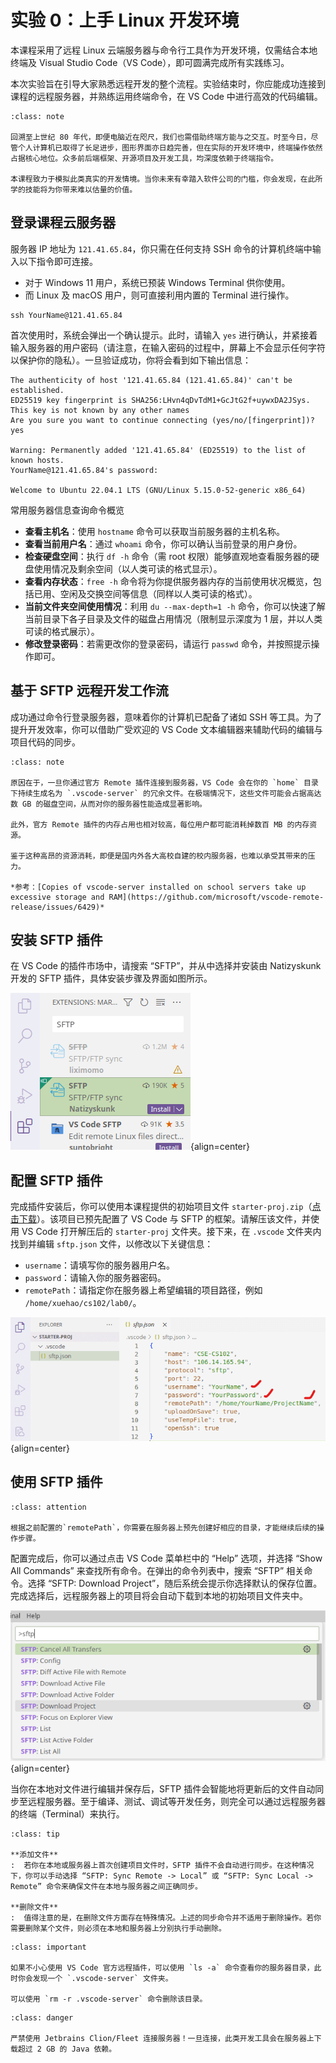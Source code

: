 # 实验 0：上手 Linux 开发环境

本课程采用了远程 Linux 云端服务器与命令行工具作为开发环境，仅需结合本地终端及 Visual Studio Code（VS Code），即可圆满完成所有实践练习。

本次实验旨在引导大家熟悉远程开发的整个流程。实验结束时，你应能成功连接到课程的远程服务器，并熟练运用终端命令，在 VS Code 中进行高效的代码编辑。

```{admonition} 为什么使用远程服务器进行开发？
:class: note

回溯至上世纪 80 年代，即便电脑近在咫尺，我们也需借助终端方能与之交互。时至今日，尽管个人计算机已取得了长足进步，图形界面亦日趋完善，但在实际的开发环境中，终端操作依然占据核心地位。众多前后端框架、开源项目及开发工具，均深度依赖于终端指令。

本课程致力于模拟此类真实的开发情境。当你未来有幸踏入软件公司的门槛，你会发现，在此所学的技能将为你带来难以估量的价值。
```

## 登录课程云服务器

服务器 IP 地址为 `121.41.65.84`，你只需在任何支持 SSH 命令的计算机终端中输入以下指令即可连接。

- 对于 Windows 11 用户，系统已预装 Windows Terminal 供你使用。
- 而 Linux 及 macOS 用户，则可直接利用内置的 Terminal 进行操作。

```
ssh YourName@121.41.65.84
```

首次使用时，系统会弹出一个确认提示。此时，请输入 `yes` 进行确认，并紧接着输入服务器的用户密码（请注意，在输入密码的过程中，屏幕上不会显示任何字符以保护你的隐私）。一旦验证成功，你将会看到如下输出信息：

```
The authenticity of host '121.41.65.84 (121.41.65.84)' can't be established.
ED25519 key fingerprint is SHA256:LHvn4qDvTdM1+GcJtG2f+uywxDA2JSys.
This key is not known by any other names
Are you sure you want to continue connecting (yes/no/[fingerprint])? yes

Warning: Permanently added '121.41.65.84' (ED25519) to the list of known hosts.
YourName@121.41.65.84's password:

Welcome to Ubuntu 22.04.1 LTS (GNU/Linux 5.15.0-52-generic x86_64)
```

常用服务器信息查询命令概览

- **查看主机名**：使用 `hostname` 命令可以获取当前服务器的主机名称。
- **查看当前用户名**：通过 `whoami` 命令，你可以确认当前登录的用户身份。
- **检查硬盘空间**：执行 `df -h` 命令（需 root 权限）能够直观地查看服务器的硬盘使用情况及剩余空间（以人类可读的格式显示）。
- **查看内存状态**：`free -h` 命令将为你提供服务器内存的当前使用状况概览，包括已用、空闲及交换空间等信息（同样以人类可读的格式）。
- **当前文件夹空间使用情况**：利用 `du --max-depth=1 -h` 命令，你可以快速了解当前目录下各子目录及文件的磁盘占用情况（限制显示深度为 1 层，并以人类可读的格式展示）。
- **修改登录密码**：若需更改你的登录密码，请运行 `passwd` 命令，并按照提示操作即可。

## 基于 SFTP 远程开发工作流

成功通过命令行登录服务器，意味着你的计算机已配备了诸如 SSH 等工具。为了提升开发效率，你可以借助广受欢迎的 VS Code 文本编辑器来辅助代码的编辑与项目代码的同步。

```{admonition} 为什么本课程不推荐使用 VS Code 官方 Remote 插件？
:class: note

原因在于，一旦你通过官方 Remote 插件连接到服务器，VS Code 会在你的 `home` 目录下持续生成名为 `.vscode-server` 的冗余文件。在极端情况下，这些文件可能会占据高达数 GB 的磁盘空间，从而对你的服务器性能造成显著影响。

此外，官方 Remote 插件的内存占用也相对较高，每位用户都可能消耗掉数百 MB 的内存资源。

鉴于这种高昂的资源消耗，即便是国内外各大高校自建的校内服务器，也难以承受其带来的压力。

*参考：[Copies of vscode-server installed on school servers take up excessive storage and RAM](https://github.com/microsoft/vscode-remote-release/issues/6429)*
```

## 安装 SFTP 插件

在 VS Code 的插件市场中，请搜索 “SFTP”，并从中选择并安装由 Natizyskunk 开发的 SFTP 插件，具体安装步骤及界面如图所示。

![sftp](./assets/sftp.png){align=center}

## 配置 SFTP 插件

完成插件安装后，你可以使用本课程提供的初始项目文件 `starter-proj.zip`（[点击下载](./assets/starter-proj.zip)）。该项目已预先配置了 VS Code 与 SFTP 的框架。请解压该文件，并使用 VS Code 打开解压后的 `starter-proj` 文件夹。接下来，在 `.vscode` 文件夹内找到并编辑 `sftp.json` 文件，以修改以下关键信息：

- `username`：请填写你的服务器用户名。
- `password`：请输入你的服务器密码。
- `remotePath`：请指定你在服务器上希望编辑的项目路径，例如 `/home/xuehao/cs102/lab0/`。

![sftp-config](./assets/sftp_config.png){align=center}

## 使用 SFTP 插件

```{admonition} 注意
:class: attention

根据之前配置的`remotePath`，你需要在服务器上预先创建好相应的目录，才能继续后续的操作步骤。
```

配置完成后，你可以通过点击 VS Code 菜单栏中的 “Help” 选项，并选择 “Show All Commands” 来查找所有命令。在弹出的命令列表中，搜索 “SFTP” 相关命令。选择 “SFTP: Download Project”，随后系统会提示你选择默认的保存位置。完成选择后，远程服务器上的项目将会自动下载到本地的初始项目文件夹中。

![sftp-use](./assets/using_sftp.png){align=center}

当你在本地对文件进行编辑并保存后，SFTP 插件会智能地将更新后的文件自动同步至远程服务器。至于编译、测试、调试等开发任务，则完全可以通过远程服务器的终端（Terminal）来执行。

```{admonition} 小技巧
:class: tip

**添加文件**
:  若你在本地或服务器上首次创建项目文件时，SFTP 插件不会自动进行同步。在这种情况下，你可以手动选择 “SFTP: Sync Remote -> Local” 或 “SFTP: Sync Local -> Remote” 命令来确保文件在本地与服务器之间正确同步。

**删除文件**
:  值得注意的是，在删除文件方面存在特殊情况。上述的同步命令并不适用于删除操作。若你需要删除某个文件，则必须在本地和服务器上分别执行手动删除。
```

```{admonition} 重要
:class: important

如果不小心使用 VS Code 官方远程插件，可以使用 `ls -a` 命令查看你的服务器目录，此时你会发现一个 `.vscode-server` 文件夹。

可以使用 `rm -r .vscode-server` 命令删除该目录。
```


```{admonition} 危险
:class: danger

严禁使用 Jetbrains Clion/Fleet 连接服务器！一旦连接，此类开发工具会在服务器上下载超过 2 GB 的 Java 依赖。
```

[^1]: [终端](https://wiki.mbalib.com/wiki/%E7%BB%88%E7%AB%AF%EF%BC%88%E8%AE%A1%E7%AE%97%E6%9C%BA%EF%BC%89)是一台电子计算机或者计算机系统，用来让用户输入数据，及显示其计算结果的机器。

